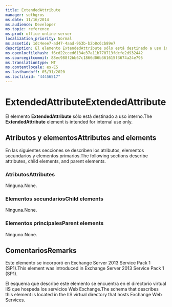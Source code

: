 ```yaml
---
title: ExtendedAttribute
manager: sethgros
ms.date: 11/16/2014
ms.audience: Developer
ms.topic: reference
ms.prod: office-online-server
localization_priority: Normal
ms.assetid: 1dc4eee7-ad47-4aad-963b-b2b8c6cb89e7
description: El elemento ExtendedAttribute sólo está destinado a uso interno.
ms.openlocfilehash: f6cd22cced6134e37a11b770713fdcfe2d932442
ms.sourcegitcommit: 88ec988f2bb67c1866d06b361615f3674a24e795
ms.translationtype: MT
ms.contentlocale: es-ES
ms.lasthandoff: 05/31/2020
ms.locfileid: "44456517"
---
```

# <a name="extendedattribute"></a><span data-ttu-id="b4fe0-103">ExtendedAttribute</span><span class="sxs-lookup"><span data-stu-id="b4fe0-103">ExtendedAttribute</span></span>

<span data-ttu-id="b4fe0-104">El elemento **ExtendedAttribute** sólo está destinado a uso interno.</span><span class="sxs-lookup"><span data-stu-id="b4fe0-104">The **ExtendedAttribute** element is intended for internal use only.</span></span> 

## <a name="attributes-and-elements"></a><span data-ttu-id="b4fe0-105">Atributos y elementos</span><span class="sxs-lookup"><span data-stu-id="b4fe0-105">Attributes and elements</span></span>

<span data-ttu-id="b4fe0-106">En las siguientes secciones se describen los atributos, elementos secundarios y elementos primarios.</span><span class="sxs-lookup"><span data-stu-id="b4fe0-106">The following sections describe attributes, child elements, and parent elements.</span></span>
  
### <a name="attributes"></a><span data-ttu-id="b4fe0-107">Atributos</span><span class="sxs-lookup"><span data-stu-id="b4fe0-107">Attributes</span></span>

<span data-ttu-id="b4fe0-108">Ninguna.</span><span class="sxs-lookup"><span data-stu-id="b4fe0-108">None.</span></span>
  
### <a name="child-elements"></a><span data-ttu-id="b4fe0-109">Elementos secundarios</span><span class="sxs-lookup"><span data-stu-id="b4fe0-109">Child elements</span></span>

<span data-ttu-id="b4fe0-110">Ninguna.</span><span class="sxs-lookup"><span data-stu-id="b4fe0-110">None.</span></span>
  
### <a name="parent-elements"></a><span data-ttu-id="b4fe0-111">Elementos principales</span><span class="sxs-lookup"><span data-stu-id="b4fe0-111">Parent elements</span></span>

<span data-ttu-id="b4fe0-112">Ninguno.</span><span class="sxs-lookup"><span data-stu-id="b4fe0-112">None.</span></span>
  
## <a name="remarks"></a><span data-ttu-id="b4fe0-113">Comentarios</span><span class="sxs-lookup"><span data-stu-id="b4fe0-113">Remarks</span></span>

<span data-ttu-id="b4fe0-114">Este elemento se incorporó en Exchange Server 2013 Service Pack 1 (SP1).</span><span class="sxs-lookup"><span data-stu-id="b4fe0-114">This element was introduced in Exchange Server 2013 Service Pack 1 (SP1).</span></span>
  
<span data-ttu-id="b4fe0-115">El esquema que describe este elemento se encuentra en el directorio virtual IIS que hospeda los servicios Web Exchange.</span><span class="sxs-lookup"><span data-stu-id="b4fe0-115">The schema that describes this element is located in the IIS virtual directory that hosts Exchange Web Services.</span></span>
  

